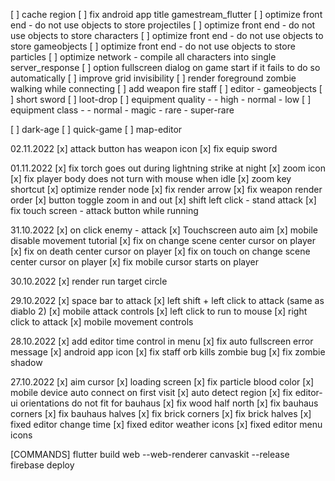 [ ] cache region
[ ] fix android app title gamestream_flutter
[ ] optimize front end - do not use objects to store projectiles
[ ] optimize front end - do not use objects to store characters
[ ] optimize front end - do not use objects to store gameobjects
[ ] optimize front end - do not use objects to store particles
[ ] optimize network - compile all characters into single server_response
[ ] option fullscreen dialog on game start if it fails to do so automatically
[ ] improve grid invisibility
[ ] render foreground zombie walking while connecting
[ ] add weapon fire staff
[ ] editor - gameobjects
[ ] short sword
[ ] loot-drop
[ ] equipment quality - 
    - high
    - normal
    - low
[ ] equipment class - 
    - normal 
    - magic 
    - rare
    - super-rare

[ ] dark-age
[ ] quick-game
[ ] map-editor

02.11.2022
[x] attack button has weapon icon
[x] fix equip sword

01.11.2022
[x] fix torch goes out during lightning strike at night
[x] zoom icon
[x] fix player body does not turn with mouse when idle
[x] zoom key shortcut
[x] optimize render node
[x] fix render arrow
[x] fix weapon render order
[x] button toggle zoom in and out
[x] shift left click - stand attack
[x] fix touch screen - attack button while running

31.10.2022
[x] on click enemy - attack
[x] Touchscreen auto aim
[x] mobile disable movement tutorial
[x] fix on change scene center cursor on player
[x] fix on death center cursor on player
[x] fix on touch on change scene center cursor on player
[x] fix mobile cursor starts on player

30.10.2022
[x] render run target circle

29.10.2022
[x] space bar to attack
[x] left shift + left click to attack (same as diablo 2)
[x] mobile attack controls
[x] left click to run to mouse
[x] right click to attack
[x] mobile movement controls

28.10.2022
[x] add editor time control in menu 
[x] fix auto fullscreen error message
[x] android app icon
[x] fix staff orb kills zombie bug
[x] fix zombie shadow

27.10.2022
[x] aim cursor
[x] loading screen
[x] fix particle blood color
[x] mobile device auto connect on first visit
[x] auto detect region
[x] fix editor-ui orientations do not fit for bauhaus
[x] fix wood half north
[x] fix bauhaus corners
[x] fix bauhaus halves
[x] fix brick corners
[x] fix brick halves
[x] fixed editor change time
[x] fixed editor weather icons
[x] fixed editor menu icons

[COMMANDS]
flutter build web --web-renderer canvaskit --release
firebase deploy
